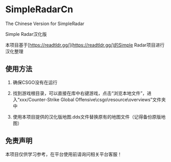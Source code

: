 # SimpleRadarCn
The Chinese Version for SimpleRadar

Simple Radar汉化版

本项目基于[https://readtldr.gg/](https://readtldr.gg/)的Simple Radar项目进行汉化整理

## 使用方法
1. 确保CSGO没有在运行

2. 找到游戏根目录，可以直接在库中右键游戏，点击“浏览本地文件”，进入“xxx/Counter-Strike Global Offensive\csgo\resource\overviews”文件夹中

3. 使用本项目提供的汉化版地图.dds文件替换原有的地图文件（记得备份原版地图）

## 免责声明
本项目仅供学习参考，在平台使用前请询问相关平台客服！
